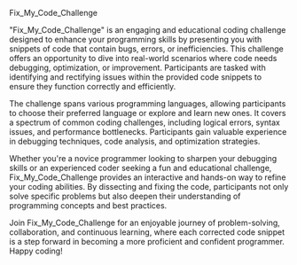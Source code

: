 Fix_My_Code_Challenge

"Fix_My_Code_Challenge" is an engaging and educational coding challenge designed to enhance your programming skills by presenting you with snippets of code that contain bugs, errors, or inefficiencies. This challenge offers an opportunity to dive into real-world scenarios where code needs debugging, optimization, or improvement. Participants are tasked with identifying and rectifying issues within the provided code snippets to ensure they function correctly and efficiently.

The challenge spans various programming languages, allowing participants to choose their preferred language or explore and learn new ones. It covers a spectrum of common coding challenges, including logical errors, syntax issues, and performance bottlenecks. Participants gain valuable experience in debugging techniques, code analysis, and optimization strategies.

Whether you're a novice programmer looking to sharpen your debugging skills or an experienced coder seeking a fun and educational challenge, Fix_My_Code_Challenge provides an interactive and hands-on way to refine your coding abilities. By dissecting and fixing the code, participants not only solve specific problems but also deepen their understanding of programming concepts and best practices.

Join Fix_My_Code_Challenge for an enjoyable journey of problem-solving, collaboration, and continuous learning, where each corrected code snippet is a step forward in becoming a more proficient and confident programmer. Happy coding!
